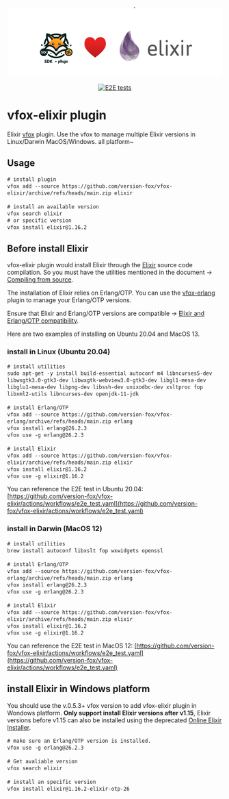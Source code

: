 <div align="center">

![logo](./assets/vfox-elixir-logo.png)

[![E2E tests](https://github.com/version-fox/vfox-elixir/actions/workflows/e2e_test.yaml/badge.svg)](https://github.com/version-fox/vfox-elixir/actions/workflows/e2e_test.yaml)

</div>

# vfox-elixir plugin

Elixir [vfox](https://github.com/version-fox) plugin. Use the vfox to manage multiple Elixir versions in Linux/Darwin MacOS/Windows. all platform~

## Usage

```shell
# install plugin
vfox add --source https://github.com/version-fox/vfox-elixir/archive/refs/heads/main.zip elixir

# install an available version
vfox search elixir
# or specific version 
vfox install elixir@1.16.2
```

## Before install Elixir

vfox-elixir plugin would install Elixir through the [Elixir](https://elixir-lang.org/install.html#compiling-from-source) source code compilation. So you must have the utilities mentioned in the document -> [Compiling from source](https://elixir-lang.org/install.html#compiling-from-source).

The installation of Elixir relies on Erlang/OTP. You can use the [vfox-erlang](https://github.com/version-fox/vfox-erlang) plugin to manage your Erlang/OTP versions.

Ensure that Elixir and Erlang/OTP versions are compatible -> [Elixir and Erlang/OTP compatibility](https://hexdocs.pm/elixir/1.16.2/compatibility-and-deprecations.html#between-elixir-and-erlang-otp). 

Here are two examples of installing on Ubuntu 20.04 and MacOS 13.

### install in Linux (Ubuntu 20.04)

```shell
# install utilities
sudo apt-get -y install build-essential autoconf m4 libncurses5-dev libwxgtk3.0-gtk3-dev libwxgtk-webview3.0-gtk3-dev libgl1-mesa-dev libglu1-mesa-dev libpng-dev libssh-dev unixodbc-dev xsltproc fop libxml2-utils libncurses-dev openjdk-11-jdk

# install Erlang/OTP
vfox add --source https://github.com/version-fox/vfox-erlang/archive/refs/heads/main.zip erlang
vfox install erlang@26.2.3
vfox use -g erlang@26.2.3

# install Elixir
vfox add --source https://github.com/version-fox/vfox-elixir/archive/refs/heads/main.zip elixir
vfox install elixir@1.16.2
vfox use -g elixir@1.16.2
```

You can reference the E2E test in Ubuntu 20.04: [https://github.com/version-fox/vfox-elixir/actions/workflows/e2e_test.yaml](https://github.com/version-fox/vfox-elixir/actions/workflows/e2e_test.yaml)

### install in Darwin (MacOS 12)

```shell
# install utilities
brew install autoconf libxslt fop wxwidgets openssl

# install Erlang/OTP
vfox add --source https://github.com/version-fox/vfox-erlang/archive/refs/heads/main.zip erlang
vfox install erlang@26.2.3
vfox use -g erlang@26.2.3

# install Elixir
vfox add --source https://github.com/version-fox/vfox-elixir/archive/refs/heads/main.zip elixir
vfox install elixir@1.16.2
vfox use -g elixir@1.16.2
```

You can reference the E2E test in MacOS 12: [https://github.com/version-fox/vfox-elixir/actions/workflows/e2e_test.yaml](https://github.com/version-fox/vfox-elixir/actions/workflows/e2e_test.yaml)

## install Elixir in Windows platform

You should use the v.0.5.3+ vfox version to add vfox-elixir plugin in Wondows platform. **Only support install Elixir versions after v1.15**, Elixir versions before v1.15 can also be installed using the deprecated [Online Elixir Installer](https://github.com/elixir-lang/elixir-windows-setup/releases/tag/v2.4).

```shell
# make sure an Erlang/OTP version is installed.
vfox use -g erlang@26.2.3

# Get avaliable version
vfox search elixir

# install an specific version
vfox install elixir@1.16.2-elixir-otp-26
```
